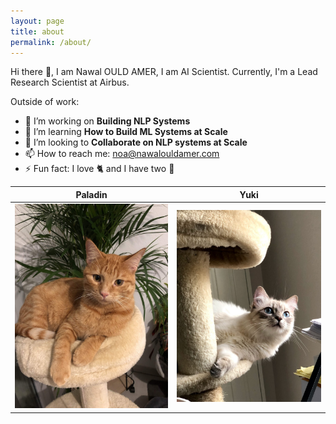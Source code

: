 ```yaml
---
layout: page
title: about
permalink: /about/
---
```


Hi there 👋, I am Nawal OULD AMER, I am AI Scientist. Currently, I'm a Lead Research Scientist at Airbus. 

Outside of work:
- 🔭 I’m working on **Building NLP Systems**
- 🌱 I’m learning **How to Build ML Systems at Scale**
- 👯 I’m looking to **Collaborate on NLP systems at Scale**
- 📫 How to reach me: noa@nawalouldamer.com
- ⚡ Fun fact: I love 🐈 and I have two 🥰

| Paladin                            | Yuki                            |
| ----------------------------------- | ----------------------------------- |
| ![paladin](./images/paladin.jpg) | ![yuki](./images/yuki.jpg) |

